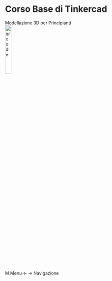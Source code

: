 <!-- .slide: data-state="layout-title no-fragment"  -->

# Corso Base di Tinkercad

<div class="btn btn-warning mt-3 ">Modellazione 3D per Principianti</div>

<img src="https://i.imgur.com/F9hCyp1.jpg" alt="qrcode" width="20%">

<p class="small mt-5">
  <span class="badge bg-dark me-1 ms-2">M</span> Menu
  <span class="badge bg-dark me-1 ms-2"> &larr; &rarr;</span> Navigazione
</p>
